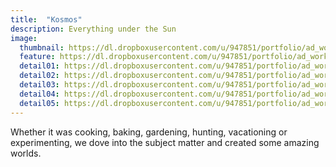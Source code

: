 ```yaml
---
title:  "Kosmos"
description: Everything under the Sun
image:
  thumbnail: https://dl.dropboxusercontent.com/u/947851/portfolio/ad_work/Kosmos/Kosmos01.jpg
  feature: https://dl.dropboxusercontent.com/u/947851/portfolio/ad_work/Kosmos/Kosmos01.jpg
  detail01: https://dl.dropboxusercontent.com/u/947851/portfolio/ad_work/Kosmos/Kosmos01.jpg
  detail02: https://dl.dropboxusercontent.com/u/947851/portfolio/ad_work/Kosmos/Kosmos01-b.jpg
  detail03: https://dl.dropboxusercontent.com/u/947851/portfolio/ad_work/Kosmos/Kosmos02.jpg
  detail04: https://dl.dropboxusercontent.com/u/947851/portfolio/ad_work/Kosmos/Kosmos02-b.jpg
  detail05: https://dl.dropboxusercontent.com/u/947851/portfolio/ad_work/Kosmos/Kosmos03.jpg
---
```

Whether it was cooking, baking, gardening, hunting, vacationing or experimenting, we dove into the subject matter and created some amazing worlds.

